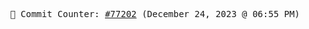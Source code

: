 <p align="center">
    <samp>
        📮 Commit Counter: <a href="https://github.com/Javascript-void0/Javascript-void0/commits/main">#77202</a> (December 24, 2023 @ 06:55 PM)
    </samp>
</p>